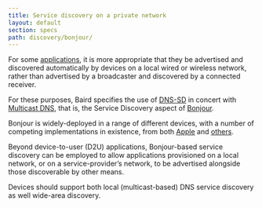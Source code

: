 ```yaml
---
title: Service discovery on a private network
layout: default
section: specs
path: discovery/bonjour/
---
```


For some [applications](/applications/), it is more appropriate that they be
advertised and discovered automatically by devices on a local wired or
wireless network, rather than advertised by a broadcaster and discovered
by a connected receiver.

For these purposes, Baird specifies the use of [DNS-SD](http://www.dns-sd.org/)
in concert with [Multicast DNS](http://www.multicastdns.org/), that is, the
Service Discovery aspect of [Bonjour](http://developer.apple.com/mac/library/documentation/Cocoa/Conceptual/NetServices/Articles/about.html#//apple_ref/doc/uid/TP40002458-TPXREF109).

Bonjour is widely-deployed in a range of different devices, with a number of
competing implementations in existence, from both [Apple](http://opensource.apple.com/source/mDNSResponder/)
and [others](http://avahi.org/).

Beyond device-to-user (D2U) applications, Bonjour-based service discovery
can be employed to allow applications provisioned on a local network, or
on a service-provider’s network, to be advertised alongside those discoverable
by other means.

Devices should support both local (multicast-based) DNS service discovery
as well wide-area discovery.
